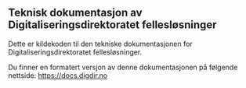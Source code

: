 ## Teknisk dokumentasjon av Digitaliseringsdirektoratet fellesløsninger

Dette er kildekoden til den tekniske dokumentasjonen for Digitaliseringsdirektoratet fellesløsninger.

Du finner en formatert versjon av denne dokumentasjonen på følgende nettside: https://docs.digdir.no

